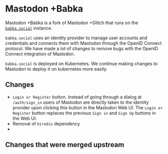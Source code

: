 #  Mastodon +Babka
Mastodon +Babka is a fork of Mastodon +Glitch that runs on the [`babka.social`](https://babka.social) instance.

`babka.social` uses an identity provider to manage user accounts and credentials and connects them with Mastodon through the OpenID Connect protocol. We have made a lot of changes to remove bugs with the OpenID Connect integration of Mastodon.

`babka.social` is deployed on Kubernetes. We continue making changes to Mastodon to deploy it on kubernetes more easily.

## Changes
- `Login or Register` button. Instead of going through a dialog at `/auth/sign_in` users of Mastodon are directly taken to the identity provider upon clicking this button in the Mastodon Web UI. The `Login or Register` button replaces the previous `Sign in` and `Sign Up` buttons in the Web UI.
- Removal of `hiredis` dependency
-  

## Changes that were merged upstream
